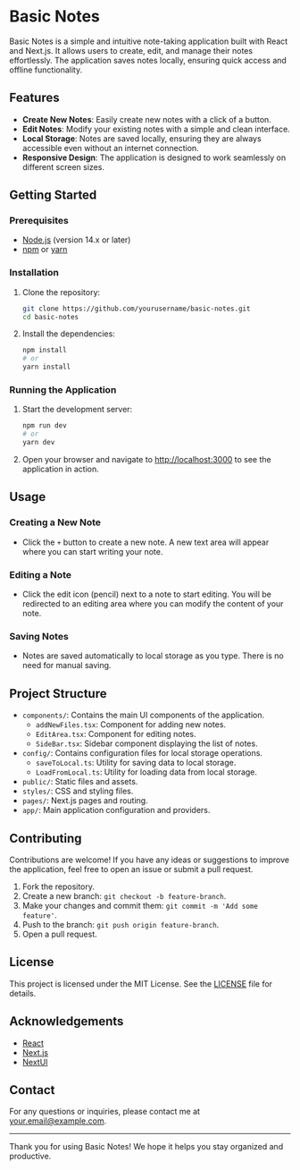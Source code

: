 # Basic Notes

Basic Notes is a simple and intuitive note-taking application built with React and Next.js. It allows users to create, edit, and manage their notes effortlessly. The application saves notes locally, ensuring quick access and offline functionality.

## Features

- **Create New Notes**: Easily create new notes with a click of a button.
- **Edit Notes**: Modify your existing notes with a simple and clean interface.
- **Local Storage**: Notes are saved locally, ensuring they are always accessible even without an internet connection.
- **Responsive Design**: The application is designed to work seamlessly on different screen sizes.

## Getting Started

### Prerequisites

- [Node.js](https://nodejs.org/) (version 14.x or later)
- [npm](https://www.npmjs.com/) or [yarn](https://yarnpkg.com/)

### Installation

1. Clone the repository:
   ```bash
   git clone https://github.com/yourusername/basic-notes.git
   cd basic-notes
   ```

2. Install the dependencies:
   ```bash
   npm install
   # or
   yarn install
   ```

### Running the Application

1. Start the development server:
   ```bash
   npm run dev
   # or
   yarn dev
   ```

2. Open your browser and navigate to [http://localhost:3000](http://localhost:3000) to see the application in action.

## Usage

### Creating a New Note

- Click the `+` button to create a new note. A new text area will appear where you can start writing your note.

### Editing a Note

- Click the edit icon (pencil) next to a note to start editing. You will be redirected to an editing area where you can modify the content of your note.

### Saving Notes

- Notes are saved automatically to local storage as you type. There is no need for manual saving.

## Project Structure

- `components/`: Contains the main UI components of the application.
  - `addNewFiles.tsx`: Component for adding new notes.
  - `EditArea.tsx`: Component for editing notes.
  - `SideBar.tsx`: Sidebar component displaying the list of notes.
- `config/`: Contains configuration files for local storage operations.
  - `saveToLocal.ts`: Utility for saving data to local storage.
  - `LoadFromLocal.ts`: Utility for loading data from local storage.
- `public/`: Static files and assets.
- `styles/`: CSS and styling files.
- `pages/`: Next.js pages and routing.
- `app/`: Main application configuration and providers.

## Contributing

Contributions are welcome! If you have any ideas or suggestions to improve the application, feel free to open an issue or submit a pull request.

1. Fork the repository.
2. Create a new branch: `git checkout -b feature-branch`.
3. Make your changes and commit them: `git commit -m 'Add some feature'`.
4. Push to the branch: `git push origin feature-branch`.
5. Open a pull request.

## License

This project is licensed under the MIT License. See the [LICENSE](LICENSE) file for details.

## Acknowledgements

- [React](https://reactjs.org/)
- [Next.js](https://nextjs.org/)
- [NextUI](https://nextui.org/)

## Contact

For any questions or inquiries, please contact me at [your.email@example.com](mailto:your.email@example.com).

---

Thank you for using Basic Notes! We hope it helps you stay organized and productive.
